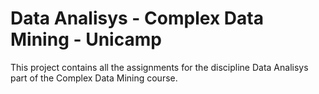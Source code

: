 # Data Analisys - Complex Data Mining - Unicamp

This project contains all the assignments for the discipline Data Analisys part of the Complex Data Mining course.


